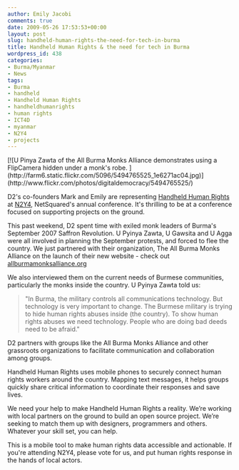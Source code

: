 ```yaml
---
author: Emily Jacobi
comments: true
date: 2009-05-26 17:53:53+00:00
layout: post
slug: handheld-human-rights-the-need-for-tech-in-burma
title: Handheld Human Rights & the need for tech in Burma
wordpress_id: 438
categories:
- Burma/Myanmar
- News
tags:
- Burma
- handheld
- Handheld Human Rights
- handheldhumanrights
- human rights
- ICT4D
- myanmar
- N2Y4
- projects
---
```


<caption id="attachment_439" align="alignright" width="200" caption="U Pinya Zawta of the All Burma Monks Alliance demonstrates using a FlipCamera hidden under a robe">[![U Pinya Zawta of the All Burma Monks Alliance demonstrates using a FlipCamera hidden under a monk's robe. ](http://farm6.static.flickr.com/5096/5494765525_1e6271ac04.jpg)](http://www.flickr.com/photos/digitaldemocracy/5494765525/)</caption>

D2's co-founders Mark and Emily are representing [Handheld Human Rights](http://netsquared.org/conference/n2y4) at [N2Y4](http://netsquared.org/conference/n2y4), NetSquared's annual conference. It's thrilling to be at a conference focused on supporting projects on the ground.

This past weekend, D2 spent time with exiled monk leaders of Burma's September 2007 Saffron Revolution. U Pyinya Zawta, U Gawsita and U Agga were all involved in planning the September protests, and forced to flee the country. We just partnered with their organization, The All Burma Monks Alliance on the launch of their new website - check out [allburmamonksalliance.org](http://allburmamonksalliance.org/)

We also interviewed them on the current needs of Burmese communities, particularly the monks inside the country. U Pyinya Zawta told us:


> "In Burma, the military controls all communications technology. But technology is very important to change. The Burmese military is trying to hide human rights abuses inside (the country). To show human rights abuses we need technology. People who are doing bad deeds need to be afraid."


D2 partners with groups like the All Burma Monks Alliance and other grassroots organizations to facilitate communication and collaboration among groups.

Handheld Human Rights uses mobile phones to securely connect human rights workers around the country. Mapping text messages, it helps groups quickly share critical information to coordinate their responses and save lives.

We need your help to make Handheld Human Rights a reality. We’re working with local partners on the ground to build an open source project. We’re seeking to match them up with designers, programmers and others. Whatever your skill set, you can help.

This is a mobile tool to make human rights data accessible and actionable. If you're attending N2Y4, please vote for us, and put human rights response in the hands of local actors.
